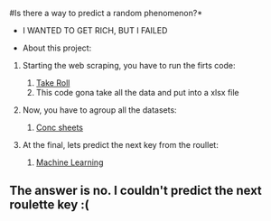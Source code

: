 #Is there a way to predict a random phenomenon?*
* I WANTED TO GET RICH, BUT I FAILED

* About this project:
1. Starting the web scraping, you have to run the firts code:
	1. [Take Roll](/takeroll.py)
	2. This code gona take all the data and put into a xlsx file

2. Now, you have to agroup all the datasets:
	1. [Conc sheets](/concsheets.py)

3. At the final, lets predict the next key from the roullet:
	1. [Machine Learning](/machinelearn.py)

## The answer is no. I couldn't predict the next roulette key :(
